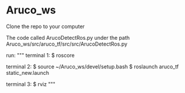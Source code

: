# Aruco_ws

Clone the repo to your computer

The code called ArucoDetectRos.py under the path Aruco_ws/src/aruco_tf/src/src/ArucoDetectRos.py

run:
"""
terminal 1: $ roscore

terminal 2: $ source ~/Aruco_ws/devel/setup.bash
            $ roslaunch aruco_tf static_new.launch

terminal 3: $ rviz
"""
